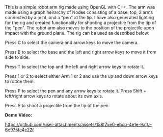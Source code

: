 This is a simple robot arm rig made using OpenGL with C++. The arm was made using a graph heirarchy of Nodes consisting of a base, top, 2 arms connected by a joint, and a "pen" at the tip. I have also generated lighting for the rig and created functionality for shooting a projectile from the tip of the "pen". The robot arm also moves to the position of the projectile upon impact with the ground plane. The rig can be used as described below:

Press C to select the camera and arrow keys to move the camera.

Press B to select the base and the left and right arrow keys to move it from side to side.

Press T to select the top and the left and right arrow keys to rotate it.

Press 1 or 2 to select either Arm 1 or 2 and use the up and down arrow keys to rotate them.

Press P to select the pen and any arrow keys to rotate it. Press Shift + left/right arrow keys to rotate about its own axis.

Press S to shoot a projectile from the tip of the pen.

**Demo Video:**

https://github.com/user-attachments/assets/158f75e0-ebcb-4e1e-9af0-6e975fc4c22f

